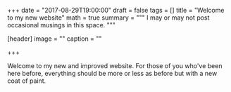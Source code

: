 +++
date = "2017-08-29T19:00:00"
draft = false
tags = []
title = "Welcome to my new website"
math = true
summary = """
I may or may not post occasional musings in this space. 
"""

[header]
image = ""
caption = ""

+++

Welcome to my new and improved website. For those of you who've been here before, everything should be more or less as before but with a new coat of paint.


